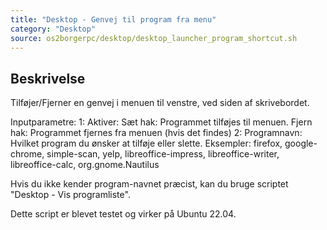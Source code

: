 ```yaml
---
title: "Desktop - Genvej til program fra menu"
category: "Desktop"
source: os2borgerpc/desktop/desktop_launcher_program_shortcut.sh
---
```


## Beskrivelse
Tilføjer/Fjerner en genvej i menuen til venstre, ved siden af skrivebordet.

Inputparametre:
1: Aktiver: 
  Sæt hak: Programmet tilføjes til menuen.
  Fjern hak: Programmet fjernes fra menuen (hvis det findes)
2: Programnavn: Hvilket program du ønsker at tilføje eller slette.
    Eksempler: firefox, google-chrome, simple-scan, yelp, libreoffice-impress, libreoffice-writer, libreoffice-calc, org.gnome.Nautilus

Hvis du ikke kender program-navnet præcist, kan du bruge scriptet "Desktop - Vis programliste".

Dette script er blevet testet og virker på Ubuntu 22.04.